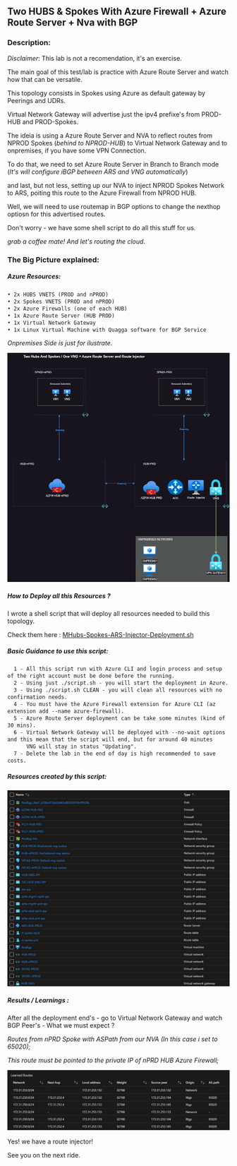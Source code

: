 
## Two HUBS & Spokes With Azure Firewall + Azure Route Server + Nva with BGP
### Description:

*Disclaimer*: This lab is not a recomendation, it's an exercise. 

The main goal of this test/lab is practice with Azure Route Server and watch how that can be versatile. 

This topology consists in Spokes using Azure as default gateway by Peerings and UDRs. 

Virtual Network Gateway will advertise just the ipv4 prefixe's from PROD-HUB and PROD-Spokes. 

The ideia is using a Azure Route Server and NVA to reflect routes from NPROD Spokes (*behind to NPROD-HUB*) to Virtual Network Gateway and to onpremises, if you have some VPN Connection. 

To do that, we need to set Azure Route Server in Branch to Branch mode (*It's will configure iBGP between ARS and VNG automatically*) 

and last, but not less, setting up our NVA to inject NPROD Spokes Network to ARS, poiting this route to the Azure Firewall from NPROD HUB. 

Well, we will need to use routemap in BGP options to change the nexthop optiosn for this advertised routes. 

Don't  worry - we have some shell script to do all this stuff for us. 

*grab a coffee mate! And let's routing the cloud*.

### The Big Picture explained: 

##### Azure Resources:
    • 2x HUBS VNETS (PROD and nPROD) 
    • 2x Spokes VNETS (PROD and nPROD)
    • 2x Azure Firewalls (one of each HUB)
    • 1x Azure Route Server (HUB PROD) 
    • 1x Virtual Network Gateway
    • 1x Linux Virtual Machine with Quagga software for BGP Service
    
*Onpremises Side is just for ilustrate*.

![Diagram](../Images/github-Multihub-and-SingleSpokes.png)


##### How to Deploy all this Resources ?

I wrote a shell script that will deploy all resources needed to build this topology. 

Check them here : [MHubs-Spokes-ARS-Injector-Deployment.sh](../shell/mhub-spk-ars-nvabgp.sh)

##### Basic Guidance to use this script: 
      1 - All this script run with Azure CLI and login process and setup of the right account must be done before the running. 
      2 - Using just ./script.sh - you will start the deployment in Azure. 
      3 - Using ./script.sh CLEAN - you will clean all resources with no confirmation needs. 
      4 - You must have the Azure Firewall extension for Azure CLI (az extension add --name azure-firewall).
      5 - Azure Route Server deployment can be take some minutes (kind of 30 mins). 
      6 - Virtual Network Gateway will be deployed with --no-wait options and this mean that the script will end, but for around 40 minutes
          VNG will stay in status "Updating". 
      7 - Delete the lab in the end of day is high recommended to save costs.
       
 ##### Resources created by this script: 
  
 ![ResourceDump](../Images/mhub-spks-ars-nvabgp-azfw-resourcesdump.png) 
 
 
 ##### Results / Learnings : 
After all the deployment end's - go to Virtual Network Gateway and watch BGP Peer's - What we must expect ? 

*Routes from nPRD Spoke with ASPath from our NVA (In this case i set to 65020);*

*This route must be pointed to the private IP of nPRD HUB Azure Firewall;* 

 ![ResourceDump](../Images/mhub-spks-vng-results.png)
 
 
 Yes! we have a route injector! 
 
 See you on the next ride. 
 
 
 
 












